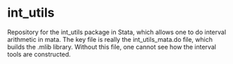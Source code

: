 # int_utils

Repository for the int_utils package in Stata, which allows one to do interval arithmetic in mata. The key file is really the int_utils_mata.do file, which builds the .mlib library. Without this file, one cannot see how the interval tools are constructed.
